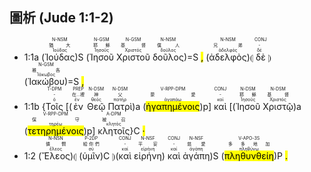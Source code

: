 ## 圖析 (Jude 1:1-2)

- 1:1a (<RUBY><ruby><ruby>Ἰούδας<rt>Ἰούδας</rt></ruby><rt>猶大</rt></ruby><rt>N-NSM</rt></RUBY>)S (<RUBY><ruby><ruby>Ἰησοῦ<rt>Ἰησοῦς</rt></ruby><rt>耶穌</rt></ruby><rt>N-GSM</rt></RUBY> <RUBY><ruby><ruby>Χριστοῦ<rt>Χριστός</rt></ruby><rt>基督</rt></ruby><rt>N-GSM</rt></RUBY> <RUBY><ruby><ruby>δοῦλος<rt>δοῦλος</rt></ruby><rt>僕人</rt></ruby><rt>N-NSM</rt></RUBY>)=S <mark class='punctuation'>,</mark> (<RUBY><ruby><ruby>ἀδελφὸς<rt>ἀδελφός</rt></ruby><rt>兄弟</rt></ruby><rt>N-NSM</rt></RUBY>)⦇ <RUBY><ruby><ruby>δὲ<rt>δέ</rt></ruby><rt>-</rt></ruby><rt>CONJ</rt></RUBY> ⦈(<RUBY><ruby><ruby>Ἰακώβου<rt>Ἰάκωβος</rt></ruby><rt>雅各</rt></ruby><rt>N-GSM</rt></RUBY>)=S <mark class='punctuation'>,</mark> 
- 1:1b {<RUBY><ruby><ruby>Τοῖς<rt>ὀ</rt></ruby><rt>-</rt></ruby><rt>T-DPM</rt></RUBY> [(<RUBY><ruby><ruby>ἐν<rt>ἐν</rt></ruby><rt>在...裡</rt></ruby><rt>PREP</rt></RUBY> <RUBY><ruby><ruby>Θεῷ<rt>θεός</rt></ruby><rt>神</rt></ruby><rt>N-DSM</rt></RUBY> <RUBY><ruby><ruby>Πατρὶ<rt>πατήρ</rt></ruby><rt>父</rt></ruby><rt>N-DSM</rt></RUBY>)a (<RUBY><ruby><ruby><mark class='ptc'>ἠγαπημένοις</mark><rt>ἀγαπάω</rt></ruby><rt>蒙愛</rt></ruby><rt>V-RPP-DPM</rt></RUBY>)p] <RUBY><ruby><ruby>καὶ<rt>καί</rt></ruby><rt>-</rt></ruby><rt>CONJ</rt></RUBY> [(<RUBY><ruby><ruby>Ἰησοῦ<rt>Ἰησοῦς</rt></ruby><rt>耶穌</rt></ruby><rt>N-DSM</rt></RUBY> <RUBY><ruby><ruby>Χριστῷ<rt>Χριστός</rt></ruby><rt>基督</rt></ruby><rt>N-DSM</rt></RUBY>)a (<RUBY><ruby><ruby><mark class='ptc'>τετηρημένοις</mark><rt>τηρέω</rt></ruby><rt>保守</rt></ruby><rt>V-RPP-DPM</rt></RUBY>)p] <RUBY><ruby><ruby>κλητοῖς<rt>κλητός</rt></ruby><rt>被召</rt></ruby><rt>A-DPM</rt></RUBY>}C <mark class='punctuation'>·</mark>
- 1:2 (<RUBY><ruby><ruby>Ἔλεος<rt>ἔλεος</rt></ruby><rt>憐憫</rt></ruby><rt>N-NSN</rt></RUBY>)⦇ (<RUBY><ruby><ruby>ὑμῖν<rt>σύ</rt></ruby><rt>給你們</rt></ruby><rt>P-2DP</rt></RUBY>)C ⦈(<RUBY><ruby><ruby>καὶ<rt>καί</rt></ruby><rt>-</rt></ruby><rt>CONJ</rt></RUBY> <RUBY><ruby><ruby>εἰρήνη<rt>εἰρήνη</rt></ruby><rt>平安</rt></ruby><rt>N-NSF</rt></RUBY>) <RUBY><ruby><ruby>καὶ<rt>καί</rt></ruby><rt>-</rt></ruby><rt>CONJ</rt></RUBY> <RUBY><ruby><ruby>ἀγάπη<rt>ἀγάπη</rt></ruby><rt>慈愛</rt></ruby><rt>N-NSF</rt></RUBY>)S (<RUBY><ruby><ruby><mark class='verb'>πληθυνθείη</mark><rt>πληθύνω</rt></ruby><rt>多多地加</rt></ruby><rt>V-APO-3S</rt></RUBY>)P <mark class='punctuation'>.</mark> 